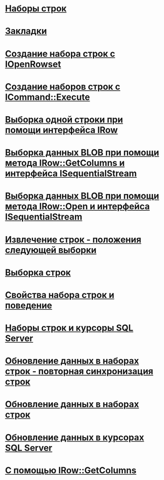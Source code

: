# [Наборы строк](rowsets.md)

# [Закладки](bookmarks.md)
# [Создание набора строк с IOpenRowset](creating-a-rowset-with-iopenrowset.md)
# [Создание наборов строк с ICommand::Execute](creating-rowsets-with-icommand-execute.md)
# [Выборка одной строки при помощи интерфейса IRow](fetching-a-single-row-with-irow.md)
# [Выборка данных BLOB при помощи метода IRow::GetColumns и интерфейса ISequentialStream](fetching-blob-data-using-irow-getcolumns-and-isequentialstream.md)
# [Выборка данных BLOB при помощи метода IRow::Open и интерфейса ISequentialStream](fetching-blob-data-using-irow-open-and-isequentialstream.md)
# [Извлечение строк - положения следующей выборки](fetching-rows-next-fetch-position.md)
# [Выборка строк](fetching-rows.md)
# [Свойства набора строк и поведение](rowset-properties-and-behaviors.md)
# [Наборы строк и курсоры SQL Server](rowsets-and-sql-server-cursors.md)
# [Обновление данных в наборах строк - повторная синхронизация строк](updating-data-in-rowsets-resynchronizing-rows.md)
# [Обновление данных в наборах строк](updating-data-in-rowsets.md)
# [Обновление данных в курсорах SQL Server](updating-data-in-sql-server-cursors.md)
# [С помощью IRow::GetColumns](using-irow-getcolumns.md)
